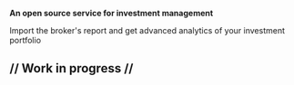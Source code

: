 **An open source service for investment management**

Import the broker's report and get advanced analytics of your investment portfolio


<h2>  // Work in progress // </h2>
